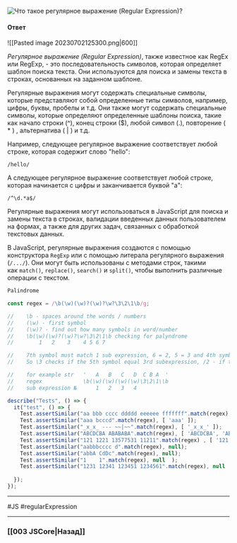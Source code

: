 ![Что такое регулярное выражение (Regular Expression)?](https://youtu.be/V-m0sQ-hW58?t=146)

#### Ответ

![[Pasted image 20230702125300.png|600]]

*Регулярное выражение (Regular Expression)*, также известное как RegEx или RegExp, - это последовательность символов, которая определяет шаблон поиска текста. Они используются для поиска и замены текста в строках, основанных на заданном шаблоне.

Регулярные выражения могут содержать специальные символы, которые представляют собой определенные типы символов, например, цифры, буквы, пробелы и т.д. Они также могут содержать специальные символы, которые определяют определенные шаблоны поиска, такие как начало строки (^), конец строки ($), любой символ (.), повторение ( * ) , альтернатива ( | ) и т.д.

Например, следующее регулярное выражение соответствует любой строке, которая содержит слово "hello":

```
/hello/
```

А следующее регулярное выражение соответствует любой строке, которая начинается с цифры и заканчивается буквой "a":

```
/^\d.*a$/
```

Регулярные выражения могут использоваться в JavaScript для поиска и замены текста в строках, валидации введенных данных пользователем на формах, а также для других задач, связанных с обработкой текстовых данных.

В JavaScript, регулярные выражения создаются с помощью конструктора `RegExp` или с помощью литерала регулярного выражения (`/.../`). Они могут быть использованы с методами строк, такими как `match()`, `replace()`, `search()` и `split()`, чтобы выполнить различные операции с текстом.


```Javascript
Palindrome

const regex = /\b(\w)(\w)?(\w)?\w?\3\2\1\b/g;

//    \b - spaces around the words / numbers
//    (\w) - first symbol
//    (\w)? - find out how many symbols in word/number
//    \b(\w)(\w)?(\w)?\w?\3\2\1\b checking for palyndrome
//        1   2    3    4 5 6 7

//    7th symbol must match 1 sub expression, 6 = 2, 5 = 3 and 4th symbol in the middle.
//    So \3 checks if the 5th symbol equal 3rd subexpression, /2 - if the 6th symbol match 2nd subexpression, /1 - if the 7th symbol math 1st subexpression.

//    for example str   '   A   B   C   D  C B A  '
//    regex             \b(\w)(\w)(\w)(\w)\3\2\1\\b
//    sub expression №      1   2   3   4

describe("Tests", () => {
  it("test", () => {
    Test.assertSimilar("aa bbb cccc ddddd eeeeee fffffff".match(regex), [ 'aa', 'bbb', 'cccc', 'ddddd', 'eeeeee', 'fffffff' ]);
    Test.assertSimilar("aaa bcccd".match(regex), [ 'aaa' ]);
    Test.assertSimilar("_x_x_ --- ~~|~~".match(regex), [ '_x_x_' ]);
    Test.assertSimilar("ABCDCBA ABABABA".match(regex), [ 'ABCDCBA', 'ABABABA' ]);
    Test.assertSimilar("121 1221 13577531 11211".match(regex) , [ '121', '1221', '11211' ]);
    Test.assertSimilar("aabbbcccc d".match(regex), null);
    Test.assertSimilar("abbA CdDc".match(regex), null);
    Test.assertSimilar("1    1".match(regex), null  );
    Test.assertSimilar("1231 12341 123451 1234561".match(regex), null  );
 
  });
});

```

___
#JS #regularExpression

___

### [[003 JSCore|Назад]]